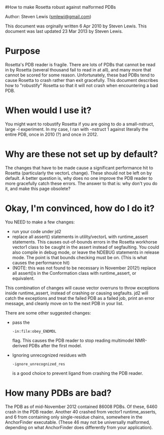 #How to make Rosetta robust against malformed PDBs

Author: Steven Lewis (smlewi@gmail.com)

This document was orginally written 6 Apr 2010 by Steven Lewis. This document was last updated 23 Mar 2013 by Steven Lewis.

Purpose
===========================================

Rosetta's PDB reader is fragile. There are lots of PDBs that cannot be read in by Rosetta (several thousand fail to read in at all), and many more that cannot be scored for some reason. Unfortunately, these bad PDBs tend to cause Rosetta to crash rather than exit gracefully. This document describes how to "robustify" Rosetta so that it will not crash when encountering a bad PDB.

When would I use it?
====================

You might want to robustify Rosetta if you are going to do a small-nstruct, large -l experiment. In my case, I ran with -nstruct 1 against literally the entire PDB, once in 2010 (?) and once in 2012.

Why are these not set up by default?
====================================

The changes that have to be made cause a significant performance hit to Rosetta (particularly the vectorL change). These should not be left on by default. A better question is, why does no one improve the PDB reader to more gracefully catch these errors. The answer to that is: why don't you do it, and make this page obsolete?

Okay, I'm convinced, how do I do it?
====================================

You NEED to make a few changes:

-   run your code under jd2
-   replace all assert() statements in utility/vectorL with runtime\_assert statements. This causes out-of-bounds errors in the Rosetta workhorse vector1 class to be caught in the assert instead of segfaulting. You could also compile in debug mode, or leave the NDEBUG statements in release mode. The point is that bounds checking must be on. (This is what causes the performance hit)
-   (NOTE: this was not found to be necessary in November 2012!) replace all assert()s in the Conformation class with runtime\_assert, or equivalent.

This combination of changes will cause vector overruns to throw exceptions inside runtime\_assert, instead of crashing or causing segfaults. jd2 will catch the exceptions and treat the failed PDB as a failed job, print an error message, and cleanly move on to the next PDB in your list.

There are some other suggested changes:

-   pass the

    ```
    -in:file:obey_ENDMDL 
    ```

    flag. This causes the PDB reader to stop reading multimodel NMR-derived PDBs after the first model.


-   Ignoring unrecognized residues with

    ```
    -ignore_unrecognized_res 
    ```

    is a good choice to prevent ligand from crashing the PDB reader.

How many PDBs are bad?
======================

The PDB as of mid-November 2012 contained 86008 PDBs. Of these, 6460 crash in the PDB reader. Another 40 crashed from vector1 runtime\_asserts, and 6 from containing only single-residue chains, somewhere in the AnchorFinder executable. (These 46 may not be universally malformed, depending on what AnchorFinder does differently from your application).
